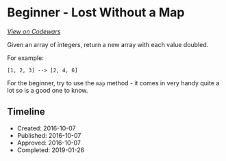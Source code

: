 # Beginner - Lost Without a Map
[*View on Codewars*](https://www.codewars.com/kata/beginner-lost-without-a-map)

Given an array of integers, return a new array with each value doubled.

For example:

`[1, 2, 3] --> [2, 4, 6]`

For the beginner, try to use the `map` method - it comes in very handy quite a lot so is a good one to know.

## Timeline
- Created: 2016-10-07
- Published: 2016-10-07
- Approved: 2016-10-07
- Completed: 2019-01-26